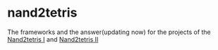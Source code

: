 # nand2tetris

The frameworks and the answer(updating now) for the projects of the [Nand2tetris I](https://www.coursera.org/learn/build-a-computer/home/week/1) and [Nand2tetris II](https://www.coursera.org/learn/nand2tetris2/home/welcome)
